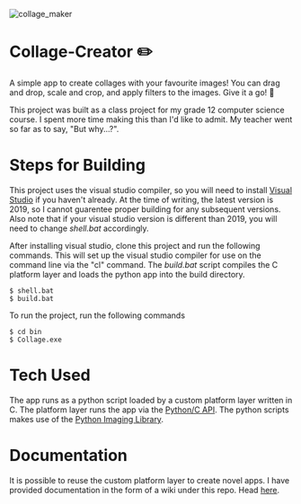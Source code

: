 ![collage_maker](https://user-images.githubusercontent.com/38915815/156572491-5004f58b-4c68-4b2c-9f0b-6fa0f91a72ac.PNG)

# Collage-Creator ✏️
A simple app to create collages with your favourite images! You can drag and drop, scale and crop, and apply filters to the images. Give it a go! 🙌

This project was built as a class project for my grade 12 computer science course. I spent more time making this than I'd like to admit. My teacher went so far as to say, "But why...?".

# Steps for Building

This project uses the visual studio compiler, so you will need to install <a href="https://visualstudio.microsoft.com/vs/">Visual Studio</a> if you haven't already. At the time of writing, the latest version is 2019, so I cannot guarentee proper building for any subsequent versions. Also note that if your visual studio version is different than 2019, you will need to change *shell.bat* accordingly.   

After installing visual studio, clone this project and run the following commands. This will set up the visual studio compiler for use on the command line via the "cl" command. The *build.bat* script compiles the C platform layer and loads the python app into the build directory.

```
$ shell.bat
$ build.bat
```

To run the project, run the following commands

```
$ cd bin
$ Collage.exe
```

# Tech Used

The app runs as a python script loaded by a custom platform layer written in C. The platform layer runs the app via the <a href="https://docs.python.org/3/c-api/index.html">Python/C API</a>. The python scripts makes use of the <a href="https://pillow.readthedocs.io/en/stable/index.html">Python Imaging Library</a>.

# Documentation

It is possible to reuse the custom platform layer to create novel apps. I have provided documentation in the form of a wiki under this repo. Head <a href="https://github.com/BluBloos/collage-creator/wiki/Docs">here</a>.
